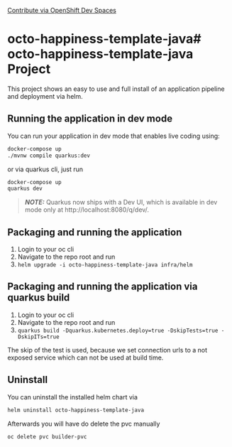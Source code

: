 [Contribute via OpenShift Dev Spaces](https://devspaces.apps.ocp.ocp-gm.de/#https://github.com/sa-mw-dach/octo-happiness-template-java?che-editor=eclipse/che-theia/latest)

# octo-happiness-template-java# octo-happiness-template-java Project

This project shows an easy to use and full install of an application pipeline and deployment via helm.

## Running the application in dev mode

You can run your application in dev mode that enables live coding using:

```bash
docker-compose up
./mvnw compile quarkus:dev
```

or via quarkus cli, just run

```bash
docker-compose up
quarkus dev
```

> **_NOTE:_**  Quarkus now ships with a Dev UI, which is available in dev mode only at http://localhost:8080/q/dev/.

## Packaging and running the application

1. Login to your oc cli
2. Navigate to the repo root and run
3. ```helm upgrade -i octo-happiness-template-java infra/helm```

## Packaging and running the application via quarkus build

1. Login to your oc cli
2. Navigate to the repo root and run
3. ```quarkus build -Dquarkus.kubernetes.deploy=true -DskipTests=true -DskipITs=true```

The skip of the test is used, because we set connection urls to a not exposed service which can not be used at build
time.

## Uninstall

You can uninstall the installed helm chart via

```bash
helm uninstall octo-happiness-template-java 
```

Afterwards you will have do delete the pvc manually

```bash
oc delete pvc builder-pvc
```